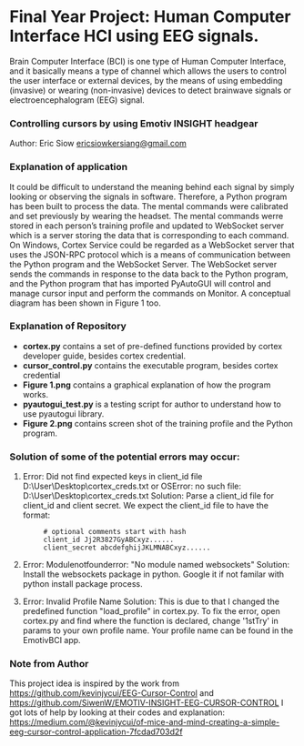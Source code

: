 # Final Year Project: Human Computer Interface HCI using EEG signals.
Brain Computer Interface (BCI) is one type of Human Computer Interface, and it basically means a type of channel which allows the users to control the user interface or external devices, by the means of using embedding (invasive) or wearing (non-invasive) devices to detect brainwave signals or electroencephalogram (EEG) signal.

### Controlling cursors by using Emotiv INSIGHT headgear ###
Author: Eric Siow <ericsiowkersiang@gmail.com>

### Explanation of application
It could be difficult to understand the meaning behind each signal by simply looking or observing the signals in software. Therefore, a Python program has been built to process the data. The mental commands were calibrated and set previously by wearing the headset. The mental commands werre stored in each person’s training profile and updated to WebSocket server which is a server storing the data that is corresponding to each command. On Windows, Cortex Service could be regarded as a WebSocket server that uses the JSON-RPC protocol which is a means of communication between the Python program and the WebSocket Server. The WebSocket server sends the commands in response to the data back to the Python program, and the Python program that has imported PyAutoGUI will control and manage cursor input and perform the commands on Monitor. A conceptual diagram has been shown in Figure 1 too.

### Explanation of Repository

* **cortex.py** contains a set of pre-defined functions provided by cortex developer guide, besides cortex credential.
* **cursor_control.py** contains the executable program, besides cortex credential
* **Figure 1.png** contains a graphical explanation of how the program works.
* **pyautogui_test.py** is a testing script for author to understand how to use pyautogui library.
* **Figure 2.png** contains screen shot of the training profile and the Python program.

### Solution of some of the potential errors may occur:
1. Error: Did not find expected keys in client_id file D:\User\Desktop\cortex_creds.txt  or  OSError: no such file: D:\User\Desktop\cortex_creds.txt
   Solution: Parse a client_id file for client_id and client secret. We expect the client_id file to have the format:
            
            # optional comments start with hash
            client_id Jj2R3827GyABCxyz......
            client_secret abcdefghijJKLMNABCxyz......

2. Error: Modulenotfounderror: "No module named websockets" 
   Solution: Install the websockets package in python. Google it if not familar with python install package process.

3. Error: Invalid Profile Name
   Solution: This is due to that I changed the predefined function "load_profile" in cortex.py. To fix the error, open cortex.py and find where the function is declared, change '1stTry' in params to your own profile name. Your profile name can be found in the EmotivBCI app.
	
### Note from Author
This project idea is inspired by the work from https://github.com/kevinjycui/EEG-Cursor-Control and https://github.com/SiwenW/EMOTIV-INSIGHT-EEG-CURSOR-CONTROL
I got lots of help by looking at their codes and explanation: https://medium.com/@kevinjycui/of-mice-and-mind-creating-a-simple-eeg-cursor-control-application-7fcdad703d2f
